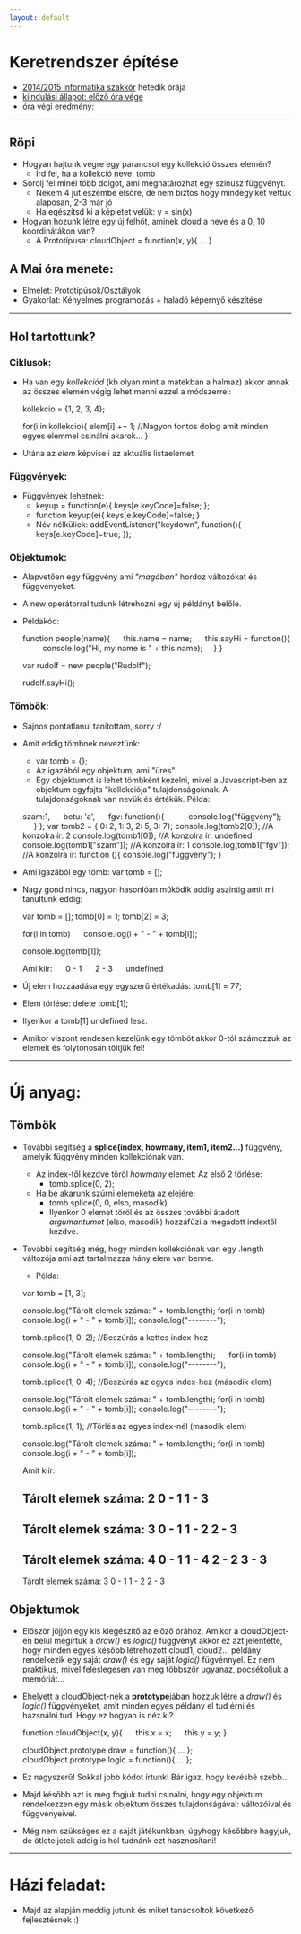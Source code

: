 ```yaml
---
layout: default
---
```

# Keretrendszer építése

 - [2014/2015 informatika szakkör][szakkor_honlap] hetedik órája
 - [kiindulási állapot: előző óra vége](../hr-06/game-00.html)
 - [óra végi eredmény:](game-final.html)

[szakkor_honlap]: http://rizsi.github.io/szakkor2014/index.html 

--------

## Röpi

  - Hogyan hajtunk végre egy parancsot egy kollekció összes elemén?
    - Írd fel, ha a kollekció neve: tomb
  - Sorolj fel minél több dolgot, ami meghatározhat egy szinusz függvényt.
    - Nekem 4 jut eszembe elsőre, de nem biztos hogy mindegyiket vettük alaposan, 2-3 már jó
    - Ha egészítsd ki a képletet velük: y = sin(x)
  - Hogyan hozunk létre egy új felhőt, aminek cloud a neve és a 0, 10 koordinátákon van?
    - A Prototípusa: cloudObject = function(x, y){ ... }

## A Mai óra menete:

 - Elmélet: Prototípúsok/Osztályok
 - Gyakorlat: Kényelmes programozás + haladó képernyő készítése

--------

## Hol tartottunk?

### Ciklusok:

 - Ha van egy *kollekciód* (kb olyan mint a matekban a halmaz) akkor annak az összes elemén végig lehet menni ezzel a módszerrel:
	
	kollekcio = {1, 2, 3, 4}; 

	for(i in kollekcio){ 
		elem[i] += 1; //Nagyon fontos dolog amit minden egyes elemmel csinálni akarok... 
	} 

  - Utána az *elem* képviseli az aktuális listaelemet


### Függvények:

  - Függvények lehetnek:
    - keyup = function(e){	 keys[e.keyCode]=false; };
    - function keyup(e){     keys[e.keyCode]=false; }
    - Név nélküliek: addEventListener("keydown", function(){ keys[e.keyCode]=true; });

### Objektumok:
  
  - Alapvetően egy függvény ami *"magában"* hordoz változókat és függvényeket.
  - A new operátorral tudunk létrehozni egy új példányt belőle.
  - Példakód:

    function people(name){ 
    &nbsp;&nbsp;&nbsp;&nbsp;  this.name = name; 
    &nbsp;&nbsp;&nbsp;&nbsp;  this.sayHi = function(){ 
    &nbsp;&nbsp;&nbsp;&nbsp;&nbsp;&nbsp;&nbsp;&nbsp;  console.log("Hi, my name is " + this.name); 
    &nbsp;&nbsp;&nbsp;&nbsp;} 
    } 

    var rudolf = new people("Rudolf"); 
 
    rudolf.sayHi(); 

### Tömbök:

  - Sajnos pontatlanul tanítottam, sorry :/
  - Amit eddig tömbnek neveztünk:
    - var tomb = {};
    - Az igazából egy objektum, ami "üres".
    - Egy objektumot is lehet tömbként kezelni, mivel a Javascript-ben az objektum egyfajta "kollekciója" tulajdonságoknak. A tulajdonságoknak van nevük és értékük. Példa:

    szam:1,
    &nbsp;&nbsp;&nbsp;&nbsp;  betu: 'a',
    &nbsp;&nbsp;&nbsp;&nbsp;  fgv: function(){
    &nbsp;&nbsp;&nbsp;&nbsp;  &nbsp;&nbsp;&nbsp;&nbsp;  console.log("függvény");
    &nbsp;&nbsp;&nbsp;&nbsp;  }
    };
    var tomb2 = { 0: 2, 1: 3, 2: 5, 3: 7};
    console.log(tomb2[0]);      //A konzolra ír: 2
    console.log(tomb1[0]);      //A konzolra ír: undefined
    console.log(tomb1["szam"]); //A konzolra ír: 1
    console.log(tomb1["fgv"]);  //A konzolra ír: function (){ console.log("függvény"); }

  - Ami igazából egy tömb: var tomb = [];
  - Nagy gond nincs, nagyon hasonlóan működik addig  aszintig amit mi tanultunk eddig:

    var tomb = [];
    tomb[0] = 1;
    tomb[2] = 3;

    for(i in tomb)
    &nbsp;&nbsp;&nbsp;&nbsp; console.log(i + " - " + tomb[i]);

    console.log(tomb[1]);

    Ami kiír:
    &nbsp;&nbsp;&nbsp;&nbsp; 0 - 1
    &nbsp;&nbsp;&nbsp;&nbsp; 2 - 3
    &nbsp;&nbsp;&nbsp;&nbsp; undefined

  - Új elem hozzáadása egy egyszerű értékadás: tomb[1] = 77;
  - Elem törlése: delete tomb[1];
  - Ilyenkor a tomb[1] undefined lesz.
  - Amikor viszont rendesen kezelünk egy tömböt akkor 0-tól számozzuk az elemeit és folytonosan töltjük fel!


------------------------------------------------------------

# Új anyag:

## Tömbök

  - További segítség a **splice(index, howmany, item1, item2...)** függvény, amelyik függvény minden kollekciónak van.
    - Az index-től kezdve töröl *howmany* elemet: Az első 2 törlése:
      - tomb.splice(0, 2);
    - Ha be akarunk szúrni elemeketa az elejére:
      - tomb.splice(0, 0, elso, masodik)
      - Ilyenkor 0 elemet töröl és az összes további átadott *argumantumot* (elso, masodik) hozzáfűzi a megadott indextől kezdve.
  - További segítség még, hogy minden kollekciónak van egy .length változója ami azt tartalmazza hány elem van benne.
    - Példa:

    var tomb = [1, 3];

    console.log("Tárolt elemek száma: " + tomb.length);
    for(i in tomb)
    &nbsp;&nbsp;&nbsp;&nbsp; console.log(i + " - " + tomb[i]);
    console.log("--------");
    
    tomb.splice(1, 0, 2); //Beszúrás a kettes index-hez
    
    console.log("Tárolt elemek száma: " + tomb.length);
    &nbsp;&nbsp;&nbsp;&nbsp; for(i in tomb)
    console.log(i + " - " + tomb[i]);
    console.log("--------");
    
    tomb.splice(1, 0, 4); //Beszúrás az egyes index-hez (második elem)
    
    console.log("Tárolt elemek száma: " + tomb.length);
    for(i in tomb)
    &nbsp;&nbsp;&nbsp;&nbsp; console.log(i + " - " + tomb[i]);
    console.log("--------");
    
    tomb.splice(1, 1);  //Törlés az egyes index-nél (második elem)
    
    console.log("Tárolt elemek száma: " + tomb.length);
    for(i in tomb)
    &nbsp;&nbsp;&nbsp;&nbsp; console.log(i + " - " + tomb[i]);

    Amit kiír:

    Tárolt elemek száma: 2
    0 - 1
    1 - 3
    --------
    Tárolt elemek száma: 3
    0 - 1
    1 - 2
    2 - 3
    --------
    Tárolt elemek száma: 4
    0 - 1
    1 - 4
    2 - 2
    3 - 3
    --------
    Tárolt elemek száma: 3
    0 - 1
    1 - 2
    2 - 3 

## Objektumok

  - Először jöjjön egy kis kiegészítő az előző órához. Amikor a cloudObject-en belül megírtuk a *draw()* és *logic()* függvényt akkor ez azt jelentette, hogy minden egyes később létrehozott cloud1, cloud2... példány rendelkezik egy saját *draw()* és egy saját *logic()* fügvénnyel. Ez nem praktikus, mivel feleslegesen van meg többször ugyanaz, pocsékoljuk a memóriát...
  - Ehelyett a cloudObject-nek a **prototype**jában hozzuk létre a *draw()* és *logic()* függvényeket, amit minden egyes példány el tud érni és hazsnálni tud. Hogy ez hogyan is néz ki?

    function cloudObject(x, y){
    &nbsp;&nbsp;&nbsp;&nbsp;  this.x = x;
    &nbsp;&nbsp;&nbsp;&nbsp;  this.y = y;
    }

    cloudObject.prototype.draw = function(){ ... };
    cloudObject.prototype.logic = function(){ ... };

  - Ez nagyszerű! Sokkal jobb kódot írtunk! Bár igaz, hogy kevésbé szebb...
  - Majd később azt is meg fogjuk tudni csinálni, hogy egy objektum rendelkezzen egy másik objektum összes tulajdonságával: változóival és függvényeivel.
  - Még nem szükséges ez a saját játékunkban, úgyhogy későbbre hagyjuk, de ötleteljetek addig is hol tudnánk ezt hasznosítani!

----------

# Házi feladat:

 - Majd az alapján meddig jutunk és miket tanácsoltok következő fejlesztésnek :)
